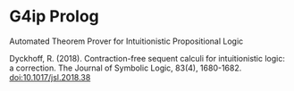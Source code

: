 # G4ip Prolog
Automated Theorem Prover for Intuitionistic Propositional Logic

Dyckhoff, R. (2018). Contraction-free sequent calculi for intuitionistic logic: a correction. The Journal of Symbolic Logic, 83(4), 1680-1682. [doi:10.1017/jsl.2018.38](https://doi.org/10.1017/jsl.2018.38)
